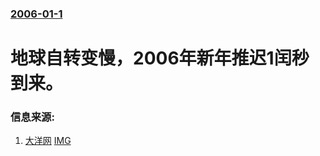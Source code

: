 ### [2006-01-1](/news/2006/01/1/index.md)

##### 
# 地球自转变慢，2006年新年推迟1闰秒到来。




### 信息来源:

1. [大洋网](https://archive.is/20130425144439/http://world.dayoo.com/gb/content/2005-12/31/content_2361029.htm) [IMG](https://archive.is/gCjAy/e5f76672aa618144f267f48a37fd4147f76be58c.jpg)
